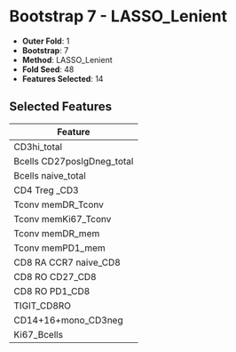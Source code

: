 # Bootstrap 7 - LASSO_Lenient

- **Outer Fold**: 1
- **Bootstrap**: 7
- **Method**: LASSO_Lenient
- **Fold Seed**: 48
- **Features Selected**: 14

## Selected Features

| Feature |
|---------|
| CD3hi_total |
| Bcells CD27posIgDneg_total |
| Bcells naive_total |
| CD4 Treg _CD3 |
| Tconv memDR_Tconv |
| Tconv memKi67_Tconv |
| Tconv memDR_mem |
| Tconv memPD1_mem |
| CD8 RA CCR7 naive_CD8 |
| CD8 RO CD27_CD8 |
| CD8 RO PD1_CD8 |
| TIGIT_CD8RO |
| CD14+16+mono_CD3neg |
| Ki67_Bcells |
